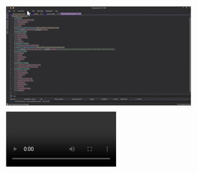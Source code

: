 [![Watch the video](https://github.com/tezzytezzy/graphical-financial-data-analysis/blob/main/Video%20Demos/timelined-transactions.jpg)](https://github.com/tezzytezzy/graphical-financial-data-analysis/blob/main/Video%20Demos/timelined-transactions.mp4)

<video src="https://github.com/tezzytezzy/graphical-financial-data-analysis/blob/main/Video%20Demos/timelined-transactions.mp4" width="300" />

<video src="https://github.com/user-attachments/assets/6912a26d-0ced-4e81-8fc2-e4aba96ed74f" width="300" />
